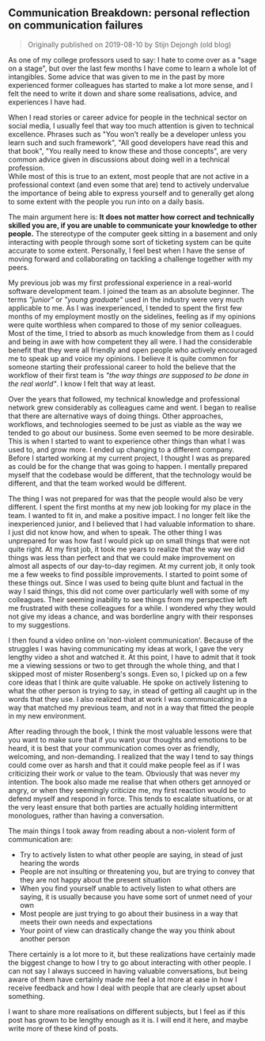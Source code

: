 ## Communication Breakdown: personal reflection on communication failures

> Originally published on 2019-08-10 by Stijn Dejongh (old blog)

As one of my college professors used to say: I hate to come over as a "sage on a stage",
but over the last few months I have come to learn a whole lot of intangibles.
Some advice that was given to me in the past by more experienced former colleagues
has started to make a lot more sense, and I felt the need to write it down and
share some realisations, advice, and experiences I have had.

When I read stories or career advice for people in the technical sector on social media,
I usually feel that way too much attention is given to technical excellence.
Phrases such as "You won't really be a developer unless you learn such and such framework",
"All good developers have read this and that book", "You really need to know these and those concepts",
are very common advice given in discussions about doing well in a technical profession.  
While most of this is true to an extent, most people that are not active in a professional context
(and even some that are) tend to actively undervalue the importance of being able to express yourself
and to generally get along to some extent with the people you run into on a daily basis.

The main argument here is: **It does not matter how correct and technically skilled you are,
if you are unable to communicate your knowledge to other people.**
The stereotype of the computer geek sitting in a basement and only interacting with people through
some sort of ticketing system can be quite accurate to some extent.
Personally, I feel best when I have the sense of moving forward and collaborating on tackling a
challenge together with my peers.

My previous job was my first professional experience in a real-world software development team.
I joined the team as an absolute beginner. The terms _"junior"_ or _"young graduate"_ used in the industry
were very much applicable to me. As I was inexperienced, I tended to spent the first few months of my employment
mostly on the sidelines, feeling as if my opinions were quite worthless when compared to those of my
senior colleagues. Most of the time, I tried to absorb as much knowledge from them as I could and being
in awe with how competent they all were. I had the considerable benefit that they were all friendly and open people
who actively encouraged me to speak up and voice my opinions.
I believe it is quite common for someone starting their professional career to hold the believe that
the workflow of their first team is _"the way things are supposed to be done in the real world"_.
I know I felt that way at least.

Over the years that followed, my technical knowledge and professional network grew considerably as colleagues came and went.
I began to realise that there are alternative ways of doing things. Other approaches, workflows, and technologies seemed to
be just as viable as the way we tended to go about our business. Some even seemed to be more desirable.
This is when I started to want to experience other things than what I was used to, and grow more.
I ended up changing to a different company. Before I started working at my current project, I thought I was
as prepared as could be for the change that was going to happen. I mentally prepared myself that the codebase would be
different, that the technology would be different, and that the team worked would be different.

The thing I was not prepared for was that the people would also be very different. I spent the first months at my new job
looking for my place in the team. I wanted to fit in, and make a positive impact. I no longer felt like the inexperienced junior,
and I believed that I had valuable information to share. I just did not know how, and when to speak.
The other thing I was unprepared for was how fast I would pick up on small things that were not quite right.
At my first job, it took me years to realize that the way we did things was less than perfect and that
we could make improvement on almost all aspects of our day-to-day regimen. At my current job, it only took me a
few weeks to find possible improvements. I started to point some of these things out. Since I was used to being
quite blunt and factual in the way I said things, this did not come over particularly well with some of my colleagues.
Their seeming inability to see things from my perspective left me frustrated with these colleagues for a while.
I wondered why they would not give my ideas a chance, and was borderline angry with their responses to my suggestions.

I then found a video online on 'non-violent communication'. Because of the struggles I was having communicating
my ideas at work, I gave the very lengthy video a shot and watched it. At this point, I have to admit that it took
me a viewing sessions or two to get through the whole thing, and that I skipped most of mister Rosenberg's songs.
Even so, I picked up on a few core ideas that I think are quite valuable. He spoke on actively listening to what the
other person is trying to say, in stead of getting all caught up in the words that they use.
I also realized that at work I was communicating in a way that matched my previous team, and not in a way
that fitted the people in my new environment.

After reading through the book, I think the most valuable lessons were that you want to make sure that if
you want your thoughts and emotions to be heard, it is best that your communication comes over as friendly, welcoming, and non-demanding.
I realized that the way I tend to say things could come over as harsh and that it could make people feel as if I was
criticizing their work or value to the team. Obviously that was never my intention. The book also made me realise that when
others get annoyed or angry, or when they seemingly criticize me, my first reaction would be to defend myself and respond in force.
This tends to escalate situations, or at the very least ensure that both parties are actually holding intermittent monologues,
rather than having a conversation.

The main things I took away from reading about a non-violent form of communication are:

- Try to actively listen to what other people are saying, in stead of just hearing the words
- People are not insulting or threatening you, but are trying to convey that they are not happy about the present situation
- When you find yourself unable to actively listen to what others are saying, it is usually because you have some sort of unmet need of your
  own
- Most people are just trying to go about their business in a way that meets their own needs and expectations
- Your point of view can drastically change the way you think about another person

There certainly is a lot more to it, but these realizations have certainly made the biggest change to how
I try to go about interacting with other people. I can not say I always succeed in having valuable conversations,
but being aware of them have certainly made me feel a lot more at ease in how I receive feedback and
how I deal with people that are clearly upset about something.

I want to share more realisations on different subjects, but I feel as if this post has grown to be lengthy enough as it is.
I will end it here, and maybe write more of these kind of posts.
